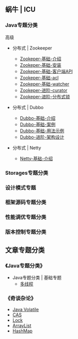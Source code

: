 ## 蜗牛 | ICU

### Java专题分类
高级
- 分布式 | Zookeeper
    - [Zookeper-基础-介绍](./java/senior/distributed/zookeeper/basic/introduction.md)
    - [Zookeper-基础-安装](./java/senior/distributed/zookeeper/basic/installation.md)
    - [Zookeper-基础-客户端API](./java/senior/distributed/zookeeper/basic/client-api.md)
    - [Zookeper-基础-acl](./java/senior/distributed/zookeeper/basic/acl.md)
    - [Zookeper-基础-watcher](./java/senior/distributed/zookeeper/basic/watcher.md)
    - [Zookeper-进阶-curator](./java/senior/distributed/zookeeper/advanced/curator.md)
    - [Zookeper-进阶-分布式锁](./java/senior/distributed/zookeeper/advanced/distributed-lock.md)


- 分布式 | Dubbo
    - [Dubbo-基础-介绍](./java/senior/distributed/dubbo/basic/introduction.md)
    - [Dubbo-基础-案例](./java/senior/distributed/dubbo/basic/case.md)
    - [Dubbo-基础-用法示例](./java/senior/distributed/dubbo/basic/usageexample.md)
    - [Dubbo-进阶-架构设计](./java/senior/distributed/dubbo/advanced/architecturedesign.md)

- 分布式 | Netty
    -  [Netty-基础-介绍](./java/senior/distributed/netty/basic/introduction.md)


### Storages专题分类
### 设计模式专题
### 框架源码专题分类
### 性能调优专题分类
### 版本控制专题分类

## 文章专题分类

### 《Java专题分类》
- Java专题分类 | 基础专题
    - [多线程](./articleTopics/01-java/01-basic/12-multithreading.md)


### 《奇谈杂论》
- [Java Volatile](./articleTopics/09-miscellaneous/01-javavolatile.md)
- [CAS](./articleTopics/09-miscellaneous/02-cas.md)
- [Lock](./articleTopics/09-miscellaneous/03-lock.md)
- [ArrayList](./articleTopics/09-miscellaneous/04-arrayList.md)
- [HashMap](./articleTopics/09-miscellaneous/05-hashmap.md)


